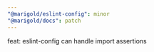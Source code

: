```yaml
---
"@marigold/eslint-config": minor
"@marigold/docs": patch
---
```


feat: eslint-config can handle import assertions

